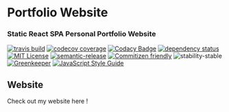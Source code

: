 # Portfolio Website

### Static React SPA Personal Portfolio Website
[![travis build](https://img.shields.io/travis/crisboarna/react-skillbars.svg)](https://travis-ci.org/crisboarna/portfolio-website)
[![codecov coverage](https://img.shields.io/codecov/c/github/crisboarna/react-skillbars.svg)](https://codecov.io/gh/crisboarna/portfolio-website)
[![Codacy Badge](https://api.codacy.com/project/badge/Grade/8d87ae38dea34aa09d0daa0ab81b81cd)](https://www.codacy.com/app/crisboarna/portfolio-website)
[![dependency status](https://img.shields.io/david/crisboarna/react-skillbars.svg)](https://david-dm.org/crisboarna/portfolio-website)
[![MIT License](https://img.shields.io/npm/l/react-skillbars.svg)](http://opensource.org/licenses/MIT)
[![semantic-release](https://img.shields.io/badge/%20%20%F0%9F%93%A6%F0%9F%9A%80-semantic--release-e10079.svg?style=flat-square)](https://github.com/semantic-release/semantic-release)
[![Commitizen friendly](https://img.shields.io/badge/commitizen-friendly-brightgreen.svg?style=flat-square)](http://commitizen.github.io/cz-cli/)
![stability-stable](https://img.shields.io/badge/stability-stable-green.svg)
[![Greenkeeper](https://badges.greenkeeper.io/crisboarna/react-skillbars.svg)](https://greenkeeper.io/)
[![JavaScript Style Guide](https://img.shields.io/badge/code_style-standard-brightgreen.svg)](https://standardjs.com)

## Website

Check out my website here !